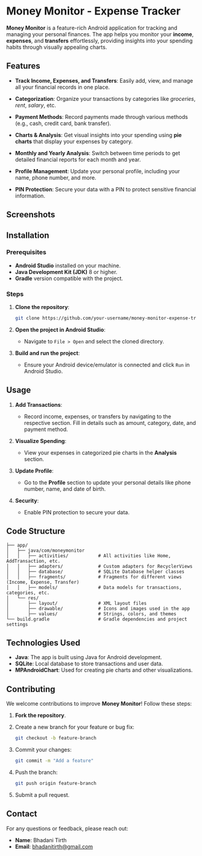 # Money Monitor - Expense Tracker

**Money Monitor** is a feature-rich Android application for tracking and managing your personal finances. The app helps you monitor your **income**, **expenses**, and **transfers** effortlessly, providing insights into your spending habits through visually appealing charts.

## Features

- **Track Income, Expenses, and Transfers**: 
  Easily add, view, and manage all your financial records in one place.
  
- **Categorization**:
  Organize your transactions by categories like *groceries*, *rent*, *salary*, etc.
  
- **Payment Methods**:
  Record payments made through various methods (e.g., cash, credit card, bank transfer).
  
- **Charts & Analysis**:
  Get visual insights into your spending using **pie charts** that display your expenses by category.

- **Monthly and Yearly Analysis**:
  Switch between time periods to get detailed financial reports for each month and year.

- **Profile Management**:
  Update your personal profile, including your name, phone number, and more.

- **PIN Protection**:
  Secure your data with a PIN to protect sensitive financial information.

## Screenshots


## Installation

### Prerequisites
- **Android Studio** installed on your machine.
- **Java Development Kit (JDK)** 8 or higher.
- **Gradle** version compatible with the project.

### Steps
1. **Clone the repository**:
   ```bash
   git clone https://github.com/your-username/money-monitor-expense-tracker.git
   ```

2. **Open the project in Android Studio**:
   - Navigate to `File > Open` and select the cloned directory.

3. **Build and run the project**:
   - Ensure your Android device/emulator is connected and click `Run` in Android Studio.

## Usage

1. **Add Transactions**:
   - Record income, expenses, or transfers by navigating to the respective section. Fill in details such as amount, category, date, and payment method.

2. **Visualize Spending**:
   - View your expenses in categorized pie charts in the **Analysis** section.

3. **Update Profile**:
   - Go to the **Profile** section to update your personal details like phone number, name, and date of birth.

4. **Security**:
   - Enable PIN protection to secure your data.

## Code Structure

```plaintext
├── app/
│   ├── java/com/moneymonitor
│   │   ├── activities/           # All activities like Home, AddTransaction, etc.
│   │   ├── adapters/             # Custom adapters for RecyclerViews
│   │   ├── database/             # SQLite Database helper classes
│   │   ├── fragments/            # Fragments for different views (Income, Expense, Transfer)
│   │   ├── models/               # Data models for transactions, categories, etc.
│   └── res/
│       ├── layout/               # XML layout files
│       ├── drawable/             # Icons and images used in the app
│       ├── values/               # Strings, colors, and themes
└── build.gradle                  # Gradle dependencies and project settings
```

## Technologies Used

- **Java**: The app is built using Java for Android development.
- **SQLite**: Local database to store transactions and user data.
- **MPAndroidChart**: Used for creating pie charts and other visualizations.

## Contributing

We welcome contributions to improve **Money Monitor**! Follow these steps:

1. **Fork the repository**.
2. Create a new branch for your feature or bug fix:
   ```bash
   git checkout -b feature-branch
   ```

3. Commit your changes:
   ```bash
   git commit -m "Add a feature"
   ```

4. Push the branch:
   ```bash
   git push origin feature-branch
   ```

5. Submit a pull request.

## Contact

For any questions or feedback, please reach out:

- **Name**: Bhadani Tirth
- **Email**: bhadanitirth@gmail.com
